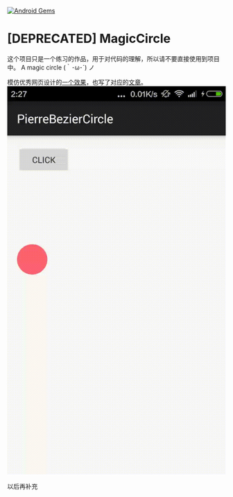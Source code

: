 [![Android Gems](http://www.android-gems.com/badge/DevinShine/MagicCircle.svg?branch=master)](http://www.android-gems.com/lib/DevinShine/MagicCircle)

# [DEPRECATED] MagicCircle
这个项目只是一个练习的作品，用于对代码的理解，所以请不要直接使用到项目中。
A magic circle (｀･ω･´)  ノ

模仿优秀网页设计的[一个效果][1]，也写了对应的[文章][2]。
![pic01.gif-302.1kB](art/pic01.gif)

以后再补充

  [1]: http://weibo.com/1773655610/CzUai6Gid?type=comment#_rnd1442252060746
  [2]: http://www.jianshu.com/p/791d3a791ec2#

